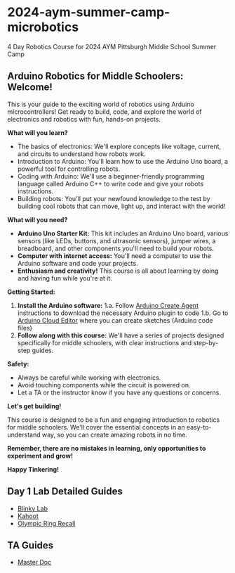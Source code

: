 # 2024-aym-summer-camp-microbotics
4 Day Robotics Course for 2024 AYM Pittsburgh Middle School Summer Camp

## Arduino Robotics for Middle Schoolers: Welcome! 

This is your guide to the exciting world of robotics using Arduino microcontrollers! Get ready to build, code, and explore the world of electronics and robotics with fun, hands-on projects. 

**What will you learn?**

* The basics of electronics: We'll explore concepts like voltage, current, and circuits to understand how robots work.
* Introduction to Arduino: You'll learn how to use the Arduino Uno board, a powerful tool for controlling robots.
* Coding with Arduino: We'll use a beginner-friendly programming language called Arduino C++ to write code and give your robots instructions.
* Building robots: You'll put your newfound knowledge to the test by building cool robots that can move, light up, and interact with the world!

**What will you need?**

* **Arduino Uno Starter Kit:** This kit includes an Arduino Uno board, various sensors (like LEDs, buttons, and ultrasonic sensors), jumper wires, a breadboard, and other components you'll need to build your robots. 
* **Computer with internet access:** You'll need a computer to use the Arduino software and code your projects.
* **Enthusiasm and creativity!** This course is all about learning by doing and having fun while you're at it.

**Getting Started:**

1. **Install the Arduino software:**
  1.a. Follow [Arduino Create Agent](https://support.arduino.cc/hc/en-us/articles/360014869820-Install-the-Arduino-Create-Agent) instructions to download the necessary Arduino plugin to code
  1.b. Go to [Arduino Cloud Editor](https://app.arduino.cc/) where you can create sketches (Arduino code files)
2. **Follow along with this course:** We'll have a series of projects designed specifically for middle schoolers, with clear instructions and step-by-step guides. 

**Safety:**

* Always be careful while working with electronics. 
* Avoid touching components while the circuit is powered on.
* Let a TA or the instructor know if you have any questions or concerns.

**Let's get building!**

This course is designed to be a fun and engaging introduction to robotics for middle schoolers. We'll cover the essential concepts in an easy-to-understand way, so you can create amazing robots in no time. 

**Remember, there are no mistakes in learning, only opportunities to experiment and grow!**

**Happy Tinkering!**

## Day 1 Lab Detailed Guides
* [Blinky Lab](https://docs.arduino.cc/built-in-examples/basics/Blink/)
* [Kahoot](https://create.kahoot.it/share/study-with-true-false-questions/932444ab-47de-4c4b-b68a-92ee5908be0a)
* [Olympic Ring Recall](https://projecthub.arduino.cc/ronbentley1/buttons-lights-game-dd66e1)

## TA Guides
* [Master Doc](https://docs.google.com/document/d/1VEn3odx9Lsw0g7s10jIWNV84klX9qzb7k7aU2YQoCtE/edit?usp=sharing)
